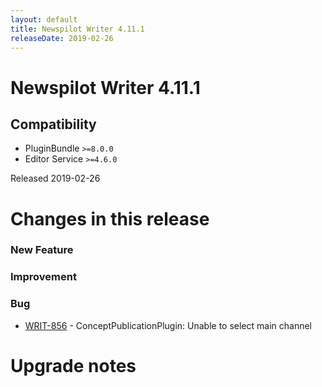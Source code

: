 ```yaml
---
layout: default
title: Newspilot Writer 4.11.1
releaseDate: 2019-02-26
---
```

<div class="jumbotron">
    <h1>Newspilot Writer 4.11.1</h1>    
    <h2>Compatibility</h2>
    <ul>
        <li>PluginBundle <code>>=8.0.0</code></li>
        <li>Editor Service <code>>=4.6.0</code></li>
    </ul>
</div>

Released 2019-02-26

 

# Changes in this release  


### New Feature 



### Improvement 



### Bug 
 
 * [WRIT-856](https://jira.infomaker.se/browse/WRIT-856) - ConceptPublicationPlugin: Unable to select main channel 




# Upgrade notes  
           

